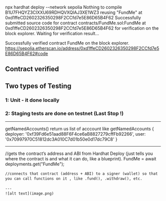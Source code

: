 npx hardhat deploy --network sepolia
Nothing to compile
B1U7FHQYZ3CIXXU69RDHQVXQIAJ3XE1WZ3
reusing "FundMe" at 0xd1ffeCD2602326350298F2CCfd7e5E86D65B4F62
Successfully submitted source code for contract
contracts/FundMe.sol:FundMe at 0xd1ffeCD2602326350298F2CCfd7e5E86D65B4F62
for verification on the block explorer. Waiting for verification result...

Successfully verified contract FundMe on the block explorer.
https://sepolia.etherscan.io/address/0xd1ffeCD2602326350298F2CCfd7e5E86D65B4F62#code

Contract verified
----------------------------------------------------


## Two types of Testing 
 ### 1: Unit  - it done locally 
 ### 2: Staging   tests are done on testnet (Last Stop !)


 ---
 getNamedAccounts() return us list of acccount like 
 getNamedAccounts {
  deployer: '0xf39Fd6e51aad88F6F4ce6aB8827279cffFb92266',
  user: '0x70997970C51812dc3A010C7d01b50e0d17dc79C8'
}

---
  //gets the contract’s address and ABI from Hardhat Deploy (just tells you where the contract is and what it can do, like a blueprint).
    FundMe = await deployments.get("FundMe");

    //connects that contract (address + ABI) to a signer (wallet) so that you can call functions on it , like .fund(), .withdraw(), etc.

    ---
    ![alt text](image.png)